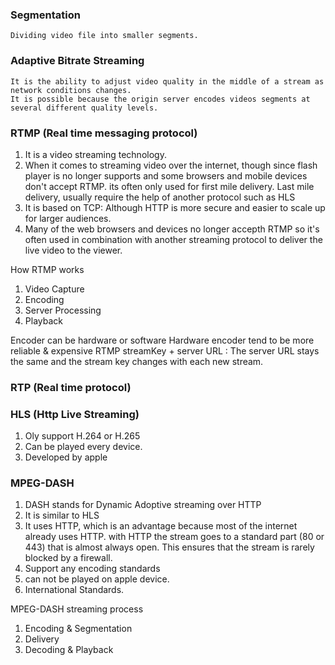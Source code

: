 ### Segmentation
    Dividing video file into smaller segments.

### Adaptive Bitrate Streaming
    It is the ability to adjust video quality in the middle of a stream as network conditions changes.
    It is possible because the origin server encodes videos segments at several different quality levels.

### RTMP (Real time messaging protocol)
1. It is a video streaming technology.
2. When it comes to streaming video over the internet, though since flash player is no longer supports and some browsers and mobile devices don't accept RTMP. its often only used for first mile delivery. Last mile delivery, usually require the help of another protocol such as HLS
3. It is based on TCP: Although HTTP is more secure and easier to scale up for larger audiences.
4. Many of the web browsers and devices no longer accepth RTMP so it's often used in combination with another streaming protocol to deliver the live video to the viewer.

How RTMP works
1. Video Capture
2. Encoding
3. Server Processing
4. Playback

Encoder can be hardware or software
Hardware encoder tend to be more reliable & expensive
RTMP streamKey + server URL : The server URL stays the same and the stream key changes with each new stream.


### RTP (Real time protocol)

### HLS (Http Live Streaming)
1. Oly support H.264 or H.265
2. Can be played every device.
3. Developed by apple

### MPEG-DASH

1. DASH stands for Dynamic Adoptive streaming over HTTP
2. It is similar to HLS
3. It uses HTTP, which is an advantage because most of the internet already uses HTTP. with HTTP the stream goes to a standard part (80 or 443) that is almost always open. This ensures that the stream is rarely blocked by a firewall.
4. Support any encoding standards
5. can not be played on apple device.
6. International Standards.

MPEG-DASH streaming process
1. Encoding & Segmentation
2. Delivery
3. Decoding & Playback
